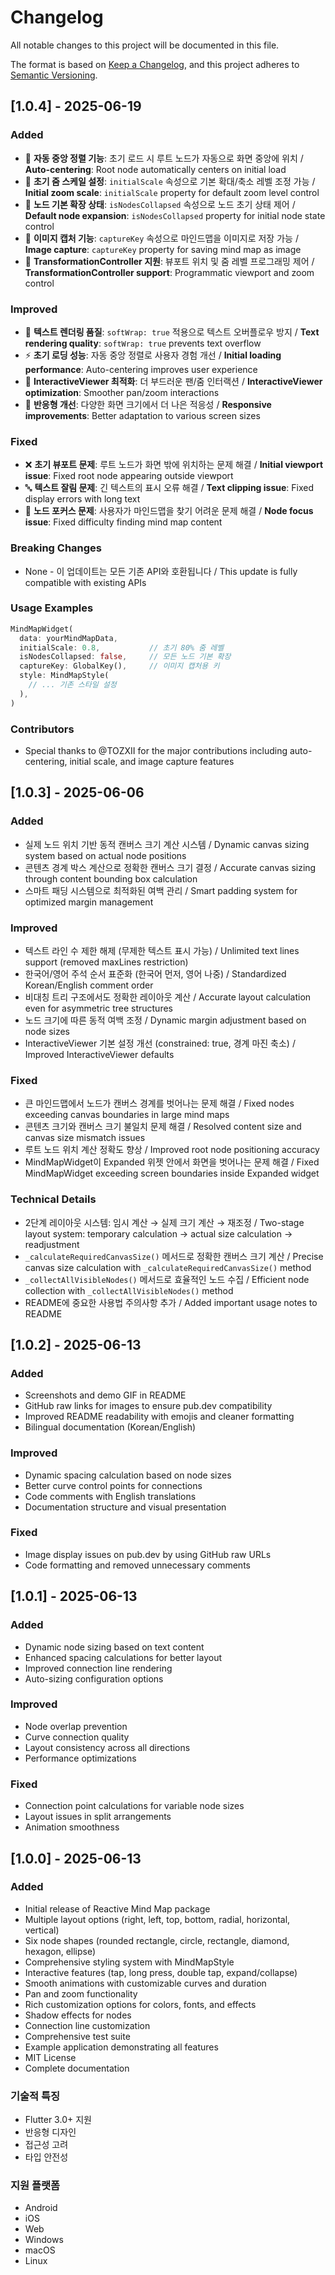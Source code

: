 # Changelog

All notable changes to this project will be documented in this file.

The format is based on [Keep a Changelog](https://keepachangelog.com/en/1.0.0/),
and this project adheres to [Semantic Versioning](https://semver.org/spec/v2.0.0.html).

## [1.0.4] - 2025-06-19

### Added
- 🎯 **자동 중앙 정렬 기능**: 초기 로드 시 루트 노드가 자동으로 화면 중앙에 위치 / **Auto-centering**: Root node automatically centers on initial load
- 📏 **초기 줌 스케일 설정**: `initialScale` 속성으로 기본 확대/축소 레벨 조정 가능 / **Initial zoom scale**: `initialScale` property for default zoom level control
- 📂 **노드 기본 확장 상태**: `isNodesCollapsed` 속성으로 노드 초기 상태 제어 / **Default node expansion**: `isNodesCollapsed` property for initial node state control
- 📸 **이미지 캡처 기능**: `captureKey` 속성으로 마인드맵을 이미지로 저장 가능 / **Image capture**: `captureKey` property for saving mind map as image
- 🔄 **TransformationController 지원**: 뷰포트 위치 및 줌 레벨 프로그래밍 제어 / **TransformationController support**: Programmatic viewport and zoom control

### Improved
- 🔧 **텍스트 렌더링 품질**: `softWrap: true` 적용으로 텍스트 오버플로우 방지 / **Text rendering quality**: `softWrap: true` prevents text overflow
- ⚡ **초기 로딩 성능**: 자동 중앙 정렬로 사용자 경험 개선 / **Initial loading performance**: Auto-centering improves user experience
- 🎨 **InteractiveViewer 최적화**: 더 부드러운 팬/줌 인터랙션 / **InteractiveViewer optimization**: Smoother pan/zoom interactions
- 📱 **반응형 개선**: 다양한 화면 크기에서 더 나은 적응성 / **Responsive improvements**: Better adaptation to various screen sizes

### Fixed
- ❌ **초기 뷰포트 문제**: 루트 노드가 화면 밖에 위치하는 문제 해결 / **Initial viewport issue**: Fixed root node appearing outside viewport
- 🔤 **텍스트 잘림 문제**: 긴 텍스트의 표시 오류 해결 / **Text clipping issue**: Fixed display errors with long text
- 🎯 **노드 포커스 문제**: 사용자가 마인드맵을 찾기 어려운 문제 해결 / **Node focus issue**: Fixed difficulty finding mind map content

### Breaking Changes
- None - 이 업데이트는 모든 기존 API와 호환됩니다 / This update is fully compatible with existing APIs

### Usage Examples
```dart
MindMapWidget(
  data: yourMindMapData,
  initialScale: 0.8,           // 초기 80% 줌 레벨
  isNodesCollapsed: false,     // 모든 노드 기본 확장
  captureKey: GlobalKey(),     // 이미지 캡처용 키
  style: MindMapStyle(
    // ... 기존 스타일 설정
  ),
)
```

### Contributors
- Special thanks to @TOZXII for the major contributions including auto-centering, initial scale, and image capture features

## [1.0.3] - 2025-06-06

### Added
- 실제 노드 위치 기반 동적 캔버스 크기 계산 시스템 / Dynamic canvas sizing system based on actual node positions
- 콘텐츠 경계 박스 계산으로 정확한 캔버스 크기 결정 / Accurate canvas sizing through content bounding box calculation
- 스마트 패딩 시스템으로 최적화된 여백 관리 / Smart padding system for optimized margin management

### Improved
- 텍스트 라인 수 제한 해제 (무제한 텍스트 표시 가능) / Unlimited text lines support (removed maxLines restriction)
- 한국어/영어 주석 순서 표준화 (한국어 먼저, 영어 나중) / Standardized Korean/English comment order
- 비대칭 트리 구조에서도 정확한 레이아웃 계산 / Accurate layout calculation even for asymmetric tree structures
- 노드 크기에 따른 동적 여백 조정 / Dynamic margin adjustment based on node sizes
- InteractiveViewer 기본 설정 개선 (constrained: true, 경계 마진 축소) / Improved InteractiveViewer defaults

### Fixed
- 큰 마인드맵에서 노드가 캔버스 경계를 벗어나는 문제 해결 / Fixed nodes exceeding canvas boundaries in large mind maps
- 콘텐츠 크기와 캔버스 크기 불일치 문제 해결 / Resolved content size and canvas size mismatch issues
- 루트 노드 위치 계산 정확도 향상 / Improved root node positioning accuracy
- MindMapWidget이 Expanded 위젯 안에서 화면을 벗어나는 문제 해결 / Fixed MindMapWidget exceeding screen boundaries inside Expanded widget

### Technical Details
- 2단계 레이아웃 시스템: 임시 계산 → 실제 크기 계산 → 재조정 / Two-stage layout system: temporary calculation → actual size calculation → readjustment
- `_calculateRequiredCanvasSize()` 메서드로 정확한 캔버스 크기 계산 / Precise canvas size calculation with `_calculateRequiredCanvasSize()` method
- `_collectAllVisibleNodes()` 메서드로 효율적인 노드 수집 / Efficient node collection with `_collectAllVisibleNodes()` method
- README에 중요한 사용법 주의사항 추가 / Added important usage notes to README

## [1.0.2] - 2025-06-13

### Added
- Screenshots and demo GIF in README
- GitHub raw links for images to ensure pub.dev compatibility
- Improved README readability with emojis and cleaner formatting
- Bilingual documentation (Korean/English)

### Improved
- Dynamic spacing calculation based on node sizes
- Better curve control points for connections
- Code comments with English translations
- Documentation structure and visual presentation

### Fixed
- Image display issues on pub.dev by using GitHub raw URLs
- Code formatting and removed unnecessary comments

## [1.0.1] - 2025-06-13

### Added
- Dynamic node sizing based on text content
- Enhanced spacing calculations for better layout
- Improved connection line rendering
- Auto-sizing configuration options

### Improved
- Node overlap prevention
- Curve connection quality
- Layout consistency across all directions
- Performance optimizations

### Fixed
- Connection point calculations for variable node sizes
- Layout issues in split arrangements
- Animation smoothness

## [1.0.0] - 2025-06-13

### Added
- Initial release of Reactive Mind Map package
- Multiple layout options (right, left, top, bottom, radial, horizontal, vertical)
- Six node shapes (rounded rectangle, circle, rectangle, diamond, hexagon, ellipse)
- Comprehensive styling system with MindMapStyle
- Interactive features (tap, long press, double tap, expand/collapse)
- Smooth animations with customizable curves and duration
- Pan and zoom functionality
- Rich customization options for colors, fonts, and effects
- Shadow effects for nodes
- Connection line customization
- Comprehensive test suite
- Example application demonstrating all features
- MIT License
- Complete documentation

### 기술적 특징
- Flutter 3.0+ 지원
- 반응형 디자인
- 접근성 고려
- 타입 안전성

### 지원 플랫폼
- Android
- iOS  
- Web
- Windows
- macOS
- Linux 